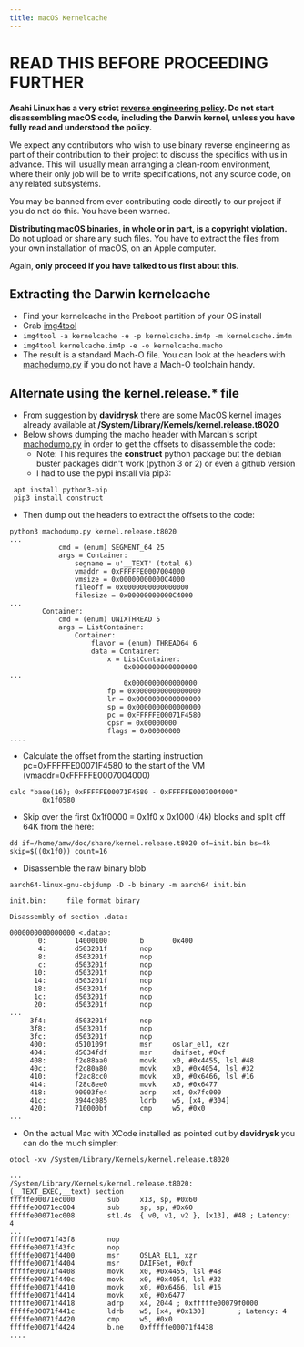 ```yaml
---
title: macOS Kernelcache
---
```


# READ THIS BEFORE PROCEEDING FURTHER

**Asahi Linux has a very strict [reverse engineering policy](https://asahilinux.org/copyright/). Do not start disassembling macOS code, including the Darwin kernel, unless you have fully read and understood the policy.**

We expect any contributors who wish to use binary reverse engineering as part of their contribution to their project to discuss the specifics with us in advance. This will usually mean arranging a clean-room environment, where their only job will be to write specifications, not any source code, on any related subsystems.

You may be banned from ever contributing code directly to our project if you do not do this. You have been warned.

**Distributing macOS binaries, in whole or in part, is a copyright violation.** Do not upload or share any such files. You have to extract the files from your own installation of macOS, on an Apple computer.

Again, **only proceed if you have talked to us first about this**.

## Extracting the Darwin kernelcache

* Find your kernelcache in the Preboot partition of your OS install
* Grab [img4tool](https://github.com/tihmstar/img4tool)
* `img4tool -a kernelcache -e -p kernelcache.im4p -m kernelcache.im4m`
* `img4tool kernelcache.im4p -e -o kernelcache.macho`
* The result is a standard Mach-O file. You can look at the headers with [machodump.py](https://gist.github.com/marcan/e1808a2f4a5e1fc562357550a770afb1) if you do not have a Mach-O toolchain handy.

## Alternate using the kernel.release.* file

* From suggestion by **davidrysk** there are some MacOS kernel images already available at **/System/Library/Kernels/kernel.release.t8020**
* Below shows dumping the macho header with Marcan's script [machodump.py](https://gist.github.com/marcan/e1808a2f4a5e1fc562357550a770afb1) in order to get the offsets to disassemble the code:
  * Note: This requires the **construct** python package but the debian buster packages didn't work (python 3 or 2) or even a github version
  * I had to use the pypi install via pip3:
```
 apt install python3-pip
 pip3 install construct
```

 * Then dump out the headers to extract the offsets to the code:
```
python3 machodump.py kernel.release.t8020
...
            cmd = (enum) SEGMENT_64 25
            args = Container: 
                segname = u'__TEXT' (total 6)
                vmaddr = 0xFFFFFE0007004000
                vmsize = 0x00000000000C4000
                fileoff = 0x0000000000000000
                filesize = 0x00000000000C4000
...
        Container: 
            cmd = (enum) UNIXTHREAD 5
            args = ListContainer: 
                Container: 
                    flavor = (enum) THREAD64 6
                    data = Container: 
                        x = ListContainer: 
                            0x0000000000000000
...
                            0x0000000000000000
                        fp = 0x0000000000000000
                        lr = 0x0000000000000000
                        sp = 0x0000000000000000
                        pc = 0xFFFFFE00071F4580
                        cpsr = 0x00000000
                        flags = 0x00000000
....
```
* Calculate the offset from the starting instruction pc=0xFFFFFE00071F4580 to the start of the VM (vmaddr=0xFFFFFE0007004000)
```
calc "base(16); 0xFFFFFE00071F4580 - 0xFFFFFE0007004000"
        0x1f0580
```
* Skip over the first 0x1f0000 = 0x1f0 x 0x1000 (4k) blocks and split off 64K from the here:
```
dd if=/home/amw/doc/share/kernel.release.t8020 of=init.bin bs=4k skip=$((0x1f0)) count=16
```
* Disassemble the raw binary blob
```
aarch64-linux-gnu-objdump -D -b binary -m aarch64 init.bin

init.bin:     file format binary

Disassembly of section .data:

0000000000000000 <.data>:
       0:       14000100        b       0x400
       4:       d503201f        nop
       8:       d503201f        nop
       c:       d503201f        nop
      10:       d503201f        nop
      14:       d503201f        nop
      18:       d503201f        nop
      1c:       d503201f        nop
      20:       d503201f        nop
...
     3f4:       d503201f        nop
     3f8:       d503201f        nop
     3fc:       d503201f        nop
     400:       d510109f        msr     oslar_el1, xzr
     404:       d5034fdf        msr     daifset, #0xf
     408:       f2e88aa0        movk    x0, #0x4455, lsl #48
     40c:       f2c80a80        movk    x0, #0x4054, lsl #32
     410:       f2ac8cc0        movk    x0, #0x6466, lsl #16
     414:       f28c8ee0        movk    x0, #0x6477
     418:       90003fe4        adrp    x4, 0x7fc000
     41c:       3944c085        ldrb    w5, [x4, #304]
     420:       710000bf        cmp     w5, #0x0
...
```
* On the actual Mac with XCode installed as pointed out by **davidrysk** you can do the much simpler:
```
otool -xv /System/Library/Kernels/kernel.release.t8020

...
/System/Library/Kernels/kernel.release.t8020:
(__TEXT_EXEC,__text) section
fffffe00071ec000        sub     x13, sp, #0x60
fffffe00071ec004        sub     sp, sp, #0x60
fffffe00071ec008        st1.4s  { v0, v1, v2 }, [x13], #48 ; Latency: 4
...
fffffe00071f43f8        nop
fffffe00071f43fc        nop
fffffe00071f4400        msr     OSLAR_EL1, xzr
fffffe00071f4404        msr     DAIFSet, #0xf
fffffe00071f4408        movk    x0, #0x4455, lsl #48
fffffe00071f440c        movk    x0, #0x4054, lsl #32
fffffe00071f4410        movk    x0, #0x6466, lsl #16
fffffe00071f4414        movk    x0, #0x6477
fffffe00071f4418        adrp    x4, 2044 ; 0xfffffe00079f0000
fffffe00071f441c        ldrb    w5, [x4, #0x130]        ; Latency: 4
fffffe00071f4420        cmp     w5, #0x0
fffffe00071f4424        b.ne    0xfffffe00071f4438
....
```
